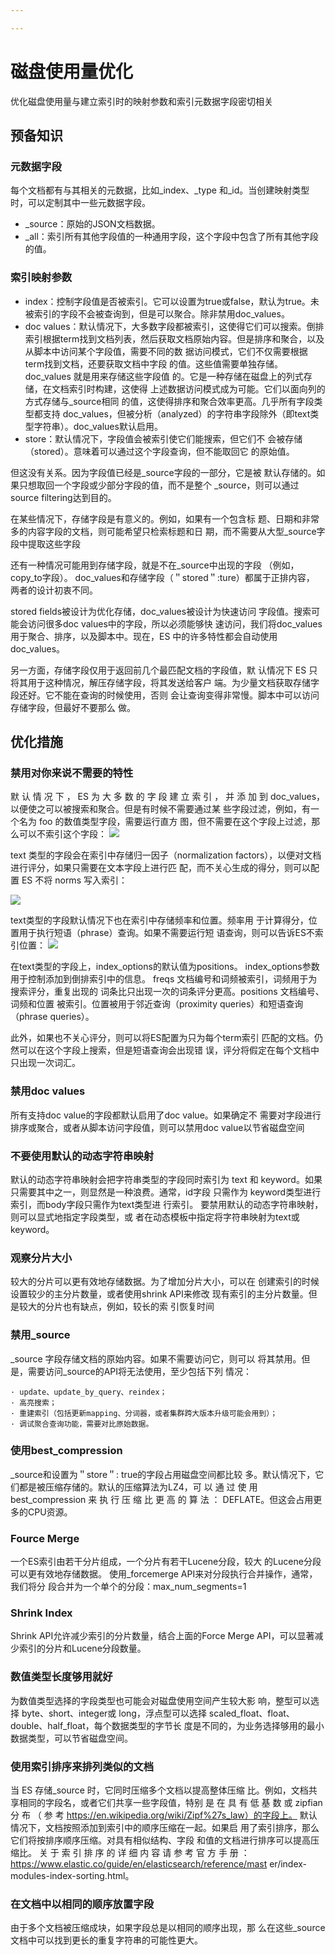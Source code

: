 ```yaml
---

---
```


# 磁盘使用量优化

优化磁盘使用量与建立索引时的映射参数和索引元数据字段密切相关

## 预备知识

### 元数据字段

每个文档都有与其相关的元数据，比如_index、_type 和_id。当创建映射类型时，可以定制其中一些元数据字段。

- _source：原始的JSON文档数据。
- _all：索引所有其他字段值的一种通用字段，这个字段中包含了所有其他字段的值。

### 索引映射参数

- index：控制字段值是否被索引。它可以设置为true或false，默认为true。未被索引的字段不会被查询到，但是可以聚合。除非禁用doc_values。
- doc values：默认情况下，大多数字段都被索引，这使得它们可以搜索。倒排索引根据term找到文档列表，然后获取文档原始内容。但是排序和聚合，以及从脚本中访问某个字段值，需要不同的数
据访问模式，它们不仅需要根据term找到文档，还要获取文档中字段
的值。这些值需要单独存储。doc_values 就是用来存储这些字段值
的。它是一种存储在磁盘上的列式存储，在文档索引时构建，这使得
上述数据访问模式成为可能。它们以面向列的方式存储与_source相同
的值，这使得排序和聚合效率更高。几乎所有字段类型都支持
doc_values，但被分析（analyzed）的字符串字段除外（即text类
型字符串）。doc_values默认启用。
- store：默认情况下，字段值会被索引使它们能搜索，但它们不
会被存储（stored）。意味着可以通过这个字段查询，但不能取回它
的原始值。

但这没有关系。因为字段值已经是_source字段的一部分，它是被
默认存储的。如果只想取回一个字段或少部分字段的值，而不是整个
_source，则可以通过source filtering达到目的。

在某些情况下，存储字段是有意义的。例如，如果有一个包含标
题、日期和非常多的内容字段的文档，则可能希望只检索标题和日
期，而不需要从大型_source字段中提取这些字段

还有一种情况可能用到存储字段，就是不在_source中出现的字段
（例如，copy_to字段）。
doc_values和存储字段（＂stored＂:ture）都属于正排内容，
两者的设计初衷不同。

stored fields被设计为优化存储，doc_values被设计为快速访问
字段值。搜索可能会访问很多doc values中的字段，所以必须能够快
速访问，我们将doc_values用于聚合、排序，以及脚本中。现在，ES
中的许多特性都会自动使用doc_values。

另一方面，存储字段仅用于返回前几个最匹配文档的字段值，默
认情况下 ES 只将其用于这种情况，解压存储字段，将其发送给客户
端。为少量文档获取存储字段还好。它不能在查询的时候使用，否则
会让查询变得非常慢。脚本中可以访问存储字段，但最好不要那么
做。

## 优化措施

### 禁用对你来说不需要的特性

默 认 情 况 下 ， ES 为 大 多 数 的 字 段 建 立 索 引 ， 并 添 加 到
doc_values，以便使之可以被搜索和聚合。但是有时候不需要通过某
些字段过滤，例如，有一个名为 foo 的数值类型字段，需要运行直方
图，但不需要在这个字段上过滤，那么可以不索引这个字段：
![](https://raw.githubusercontent.com/binarycoder777/personal-pic/main/pic/20240408140249.png)

text 类型的字段会在索引中存储归一因子（normalization
factors），以便对文档进行评分，如果只需要在文本字段上进行匹
配，而不关心生成的得分，则可以配置 ES 不将 norms 写入索引：

![](https://raw.githubusercontent.com/binarycoder777/personal-pic/main/pic/20240408140311.png)

text类型的字段默认情况下也在索引中存储频率和位置。频率用
于计算得分，位置用于执行短语（phrase）查询。如果不需要运行短
语查询，则可以告诉ES不索引位置：
![](https://raw.githubusercontent.com/binarycoder777/personal-pic/main/pic/20240408140337.png)

在text类型的字段上，index_options的默认值为positions。
index_options参数用于控制添加到倒排索引中的信息。
freqs 文档编号和词频被索引，词频用于为搜索评分，重复出现的
词条比只出现一次的词条评分更高。positions 文档编号、词频和位置
被索引。位置被用于邻近查询（proximity queries）和短语查询
（phrase queries）。

此外，如果也不关心评分，则可以将ES配置为只为每个term索引
匹配的文档。仍然可以在这个字段上搜索，但是短语查询会出现错
误，评分将假定在每个文档中只出现一次词汇。

### 禁用doc values

所有支持doc value的字段都默认启用了doc value。如果确定不
需要对字段进行排序或聚合，或者从脚本访问字段值，则可以禁用doc
value以节省磁盘空间

### 不要使用默认的动态字符串映射

默认的动态字符串映射会把字符串类型的字段同时索引为 text 和
keyword。如果只需要其中之一，则显然是一种浪费。通常，id字段
只需作为 keyword类型进行索引，而body字段只需作为text类型进
行索引。
要禁用默认的动态字符串映射，则可以显式地指定字段类型，或
者在动态模板中指定将字符串映射为text或keyword。

###  观察分片大小

较大的分片可以更有效地存储数据。为了增加分片大小，可以在
创建索引的时候设置较少的主分片数量，或者使用shrink API来修改
现有索引的主分片数量。但是较大的分片也有缺点，例如，较长的索
引恢复时间

### 禁用_source
_source 字段存储文档的原始内容。如果不需要访问它，则可以
将其禁用。但是，需要访问_source的API将无法使用，至少包括下列
情况：
```
· update、update_by_query、reindex；
· 高亮搜索；
· 重建索引（包括更新mapping、分词器，或者集群跨大版本升级可能会用到）；
· 调试聚合查询功能，需要对比原始数据。
```

### 使用best_compression

_source和设置为＂store＂: true的字段占用磁盘空间都比较
多。默认情况下，它们都是被压缩存储的。默认的压缩算法为LZ4，可
以 通 过 使 用 best_compression 来 执 行 压 缩 比 更 高 的 算 法 ：
DEFLATE。但这会占用更多的CPU资源。

### Fource Merge

一个ES索引由若干分片组成，一个分片有若干Lucene分段，较大
的Lucene分段可以更有效地存储数据。
使用_forcemerge API来对分段执行合并操作，通常，我们将分
段合并为一个单个的分段：max_num_segments=1

### Shrink Index

Shrink API允许减少索引的分片数量，结合上面的Force Merge
API，可以显著减少索引的分片和Lucene分段数量。

### 数值类型长度够用就好
为数值类型选择的字段类型也可能会对磁盘使用空间产生较大影
响，整型可以选择 byte、short、integer或 long，浮点型可以选择
scaled_float、float、double、half_float，每个数据类型的字节长
度是不同的，为业务选择够用的最小数据类型，可以节省磁盘空间。

### 使用索引排序来排列类似的文档
当 ES 存储_source 时，它同时压缩多个文档以提高整体压缩
比。例如，文档共享相同的字段名，或者它们共享一些字段值，特别
是 在 具 有 低 基 数 或 zipfian 分 布 （ 参 考
https://en.wikipedia.org/wiki/Zipf%27s_law）的字段上。
默认情况下，文档按照添加到索引中的顺序压缩在一起。如果启
用了索引排序，那么它们将按排序顺序压缩。对具有相似结构、字段
和值的文档进行排序可以提高压缩比。
关 于 索 引 排 序 的 详 细 内 容 请 参 考 官 方 手 册 ：
https://www.elastic.co/guide/en/elasticsearch/reference/mast
er/index-modules-index-sorting.html。

### 在文档中以相同的顺序放置字段

由于多个文档被压缩成块，如果字段总是以相同的顺序出现，那
么在这些_source文档中可以找到更长的重复字符串的可能性更大。

